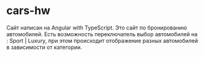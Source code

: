 # cars-hw

Сайт написан на Angular with TypeScript. Это сайт по бронированию автомобилей.
Есть возможность 
переключатель выбор автомобилей на : Sport | Luxury, при этом происходит
отображение разных автомобилей в зависимости от категории.

